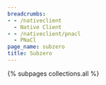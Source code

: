 ```yaml
---
breadcrumbs:
- - /nativeclient
  - Native Client
- - /nativeclient/pnacl
  - PNaCl
page_name: subzero
title: Subzero
---
```


{% subpages collections.all %}
